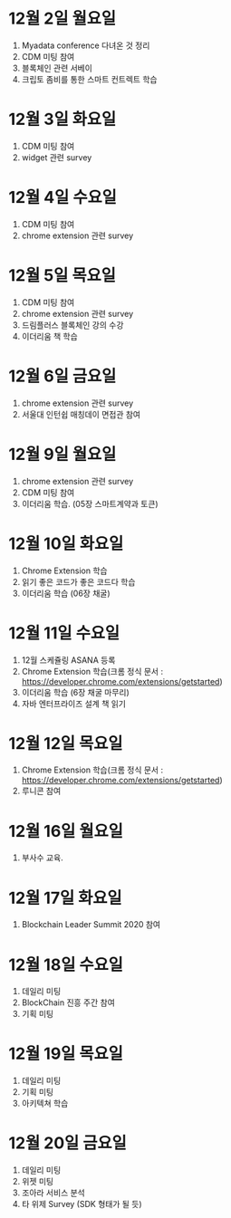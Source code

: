 
# 12월 2일 월요일

1. Myadata conference 다녀온 것 정리
2. CDM 미팅 참여
3. 블록체인 관련 서베이
4. 크립토 좀비를 통한 스마트 컨트렉트 학습

# 12월 3일 화요일

1. CDM 미팅 참여
2. widget 관련 survey

# 12월 4일 수요일

1. CDM 미팅 참여
2. chrome extension 관련 survey

# 12월 5일 목요일

1. CDM 미팅 참여
2. chrome extension 관련 survey
3. 드림플러스 블록체인 강의 수강
4. 이더리움 책 학습

# 12월 6일 금요일

1. chrome extension 관련 survey
2. 서울대 인턴쉽 매칭데이 면접관 참여

# 12월 9일 월요일

1. chrome extension 관련 survey
2. CDM 미팅 참여
3. 이더리움 학습. (05장 스마트계약과 토큰)

# 12월 10일 화요일

1. Chrome Extension 학습
2. 읽기 좋은 코드가 좋은 코드다 학습
3. 이더리움 학습 (06장 채굴)

# 12월 11일 수요일

1. 12월 스케쥴링 ASANA 등록
2. Chrome Extension 학습(크롬 정식 문서 : https://developer.chrome.com/extensions/getstarted)
3. 이더리움 학습 (6장 채굴 마무리)
4. 자바 엔터프라이즈 설계 책 읽기

# 12월 12일 목요일

1. Chrome Extension 학습(크롬 정식 문서 : https://developer.chrome.com/extensions/getstarted)
2. 루니콘 참여

# 12월 16일 월요일

1. 부사수 교육.

# 12월 17일 화요일

1. Blockchain Leader Summit 2020 참여

# 12월 18일 수요일

1. 데일리 미팅
2. BlockChain 진흥 주간 참여
3. 기획 미팅

# 12월 19일 목요일

1. 데일리 미팅
2. 기획 미팅
3. 아키텍쳐 학습

# 12월 20일 금요일

1. 데일리 미팅 
2. 위젯 미팅
3. 조아라 서비스 분석
4. 타 위제 Survey (SDK 형태가 될 듯)
